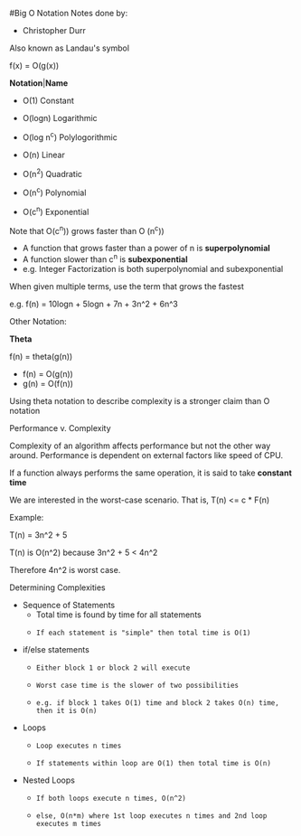 #Big O Notation
Notes done by: 
* Christopher Durr

Also known as Landau's symbol

f(x) = O(g(x))

**Notation**|**Name**

* O(1)		   Constant

* O(logn)		Logarithmic

* O(log n<sup>c</sup>)	Polylogorithmic

* O(n)		   Linear

* O(n<sup>2</sup>)		   Quadratic

* O(n<sup>c</sup>)		   Polynomial

* O(c<sup>n</sup>)		   Exponential


Note that O(c<sup>n</sup>)) grows faster than O (n<sup>c</sup>))

* A function that grows faster than a power of n is **superpolynomial**
* A function slower than c<sup>n</sup> is **subexponential**
* e.g. Integer Factorization is both superpolynomial and subexponential

When given multiple terms, use the term that grows the fastest

e.g. f(n) = 10logn + 5logn + 7n + 3n^2 + 6n^3

Other Notation:

**Theta** 

f(n) = theta(g(n))
* f(n) = O(g(n))
* g(n) = O(f(n))

Using theta notation to describe complexity is a stronger claim than O notation

Performance v. Complexity

Complexity of an algorithm affects performance but not the other way around. 
Performance is dependent on external factors like speed of CPU. 

If a function always performs the same operation, it is said to take **constant time**

We are interested in the worst-case scenario. That is, T(n) <= c * F(n)

Example:

T(n) = 3n^2 + 5

T(n) is O(n^2) because 3n^2 + 5 < 4n^2

Therefore 4n^2 is worst case. 



Determining Complexities 
* Sequence of Statements
    *    Total time is found by time for all statements
    *     If each statement is "simple" then total time is O(1)
* if/else statements
    *     Either block 1 or block 2 will execute
    *     Worst case time is the slower of two possibilities
    *     e.g. if block 1 takes O(1) time and block 2 takes O(n) time, then it is O(n)
* Loops
    *     Loop executes n times
    *     If statements within loop are O(1) then total time is O(n)
* Nested Loops
    *     If both loops execute n times, O(n^2)
    *     else, O(n*m) where 1st loop executes n times and 2nd loop executes m times



